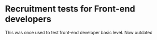 # Recruitment tests for Front-end developers

This was once used to test front-end developer basic level. Now outdated
